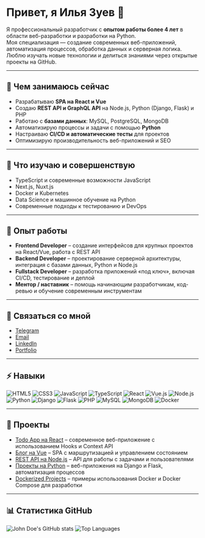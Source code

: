 # Привет, я Илья Зуев 👋

Я профессиональный разработчик с **опытом работы более 4 лет** в области веб-разработки и разработки на Python.  
Моя специализация — создание современных веб-приложений, автоматизация процессов, обработка данных и серверная логика. Люблю изучать новые технологии и делиться знаниями через открытые проекты на GitHub.

---

## 🔭 Чем занимаюсь сейчас
- Разрабатываю **SPA на React и Vue**
- Создаю **REST API и GraphQL API** на Node.js, Python (Django, Flask) и PHP
- Работаю с **базами данных**: MySQL, PostgreSQL, MongoDB
- Автоматизирую процессы и задачи с помощью **Python**
- Настраиваю **CI/CD и автоматические тесты** для проектов
- Оптимизирую производительность веб-приложений и SEO

---

## 🌱 Что изучаю и совершенствую
- TypeScript и современные возможности JavaScript
- Next.js, Nuxt.js
- Docker и Kubernetes
- Data Science и машинное обучение на Python
- Современные подходы к тестированию и DevOps

---

## 💼 Опыт работы
- **Frontend Developer** – создание интерфейсов для крупных проектов на React/Vue, работа с REST API  
- **Backend Developer** – проектирование серверной архитектуры, интеграция с базами данных, Python и Node.js  
- **Fullstack Developer** – разработка приложений «под ключ», включая CI/CD, тестирование и деплой  
- **Ментор / наставник** – помощь начинающим разработчикам, код-ревью и обучение современным инструментам  

---

## 💬 Связаться со мной
- [Telegram](https://t.me/username)
- [Email](mailto:john.doe@test.com)
- [LinkedIn](https://linkedin.com/in/username)
- [Portfolio](https://yourportfolio.com)

---

## ⚡ Навыки
![HTML5](https://img.shields.io/badge/HTML5-E34F26?style=flat-square&logo=html5&logoColor=white)
![CSS3](https://img.shields.io/badge/CSS3-1572B6?style=flat-square&logo=css3&logoColor=white)
![JavaScript](https://img.shields.io/badge/JavaScript-F7DF1E?style=flat-square&logo=javascript&logoColor=black)
![TypeScript](https://img.shields.io/badge/TypeScript-3178C6?style=flat-square&logo=typescript&logoColor=white)
![React](https://img.shields.io/badge/React-61DAFB?style=flat-square&logo=react&logoColor=black)
![Vue.js](https://img.shields.io/badge/Vue.js-4FC08D?style=flat-square&logo=vue.js&logoColor=white)
![Node.js](https://img.shields.io/badge/Node.js-339933?style=flat-square&logo=node.js&logoColor=white)
![Python](https://img.shields.io/badge/Python-3776AB?style=flat-square&logo=python&logoColor=white)
![Django](https://img.shields.io/badge/Django-092E20?style=flat-square&logo=django&logoColor=white)
![Flask](https://img.shields.io/badge/Flask-000000?style=flat-square&logo=flask&logoColor=white)
![PHP](https://img.shields.io/badge/PHP-777BB4?style=flat-square&logo=php&logoColor=white)
![MySQL](https://img.shields.io/badge/MySQL-4479A1?style=flat-square&logo=mysql&logoColor=white)
![MongoDB](https://img.shields.io/badge/MongoDB-47A248?style=flat-square&logo=mongodb&logoColor=white)
![Docker](https://img.shields.io/badge/Docker-2496ED?style=flat-square&logo=docker&logoColor=white)

---

## 📂 Проекты
- [Todo App на React](https://github.com/john-doe/todo-app) – современное веб-приложение с использованием Hooks и Context API
- [Блог на Vue](https://github.com/john-doe/vue-blog) – SPA с маршрутизацией и управлением состоянием
- [REST API на Node.js](https://github.com/john-doe/node-api) – API для работы с задачами и пользователями
- [Проекты на Python](https://github.com/john-doe/python-projects) – веб-приложения на Django и Flask, автоматизация процессов
- [Dockerized Projects](https://github.com/john-doe/docker-projects) – примеры использования Docker и Docker Compose для разработки

---

## 📊 Статистика GitHub
![John Doe's GitHub stats](https://github-readme-stats.vercel.app/api?username=john-doe&show_icons=true&theme=radical)
![Top Languages](https://github-readme-stats.vercel.app/api/top-langs/?username=john-doe&layout=compact)

